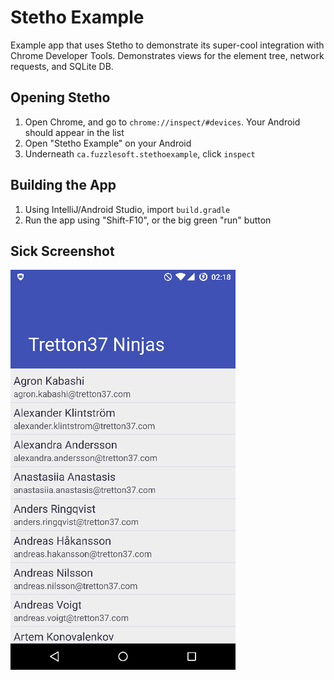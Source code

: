 # Stetho Example

Example app that uses Stetho to demonstrate its super-cool integration with Chrome Developer Tools.
Demonstrates views for the element tree, network requests, and SQLite DB.

## Opening Stetho

1. Open Chrome, and go to `chrome://inspect/#devices`. Your Android should appear in the list
2. Open "Stetho Example" on your Android
3. Underneath `ca.fuzzlesoft.stethoexample`, click `inspect`

## Building the App

1. Using IntelliJ/Android Studio, import `build.gradle`
2. Run the app using "Shift-F10", or the big green "run" button

## Sick Screenshot
![Best screenshot ever](app-screenshot.png)